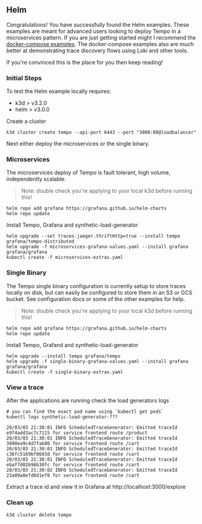 ## Helm

Congratulations! You have successfully found the Helm examples. These examples are meant for
advanced users looking to deploy Tempo in a microservices pattern. If you are just getting started
might I recommend the [docker-compose examples](../docker-compose). The docker-compose examples also are much
better at demonstrating trace discovery flows using Loki and other tools.

If you're convinced this is the place for you then keep reading!

### Initial Steps

To test the Helm example locally requires:

- k3d > v3.2.0
- helm > v3.0.0

Create a cluster

```console
k3d cluster create tempo --api-port 6443 --port "3000:80@loadbalancer"
```

Next either deploy the microservices or the single binary.

### Microservices

The microservices deploy of Tempo is fault tolerant, high volume, independently scalable.

> Note: double check you're applying to your local k3d before running this!

```console
helm repo add grafana https://grafana.github.io/helm-charts
helm repo update
```

Install Tempo, Grafana and synthetic-load-generator

```console
helm upgrade --set traces.jaeger.thriftHttp=true --install tempo grafana/tempo-distributed
helm upgrade -f microservices-grafana-values.yaml --install grafana grafana/grafana
kubectl create -f microservices-extras.yaml
```

### Single Binary

The Tempo single binary configuration is currently setup to store traces locally on disk, but can easily be configured to
store them in an S3 or GCS bucket. See configuration docs or some of the other examples for help.

> Note: double check you're applying to your local k3d before running this!

```console
helm repo add grafana https://grafana.github.io/helm-charts
helm repo update
```

Install Tempo, Grafand and synthetic-load-generator

```console
helm upgrade --install tempo grafana/tempo
helm upgrade -f single-binary-grafana-values.yaml --install grafana grafana/grafana
kubectl create -f single-binary-extras.yaml
```

### View a trace

After the applications are running check the load generators logs

```console
# you can find the exact pod name using `kubectl get pods`
kubectl logs synthetic-load-generator-???
```

```
20/03/03 21:30:01 INFO ScheduledTraceGenerator: Emitted traceId e9f4add3ac7c7115 for service frontend route /product
20/03/03 21:30:01 INFO ScheduledTraceGenerator: Emitted traceId 3890ea9c4d7fab00 for service frontend route /cart
20/03/03 21:30:01 INFO ScheduledTraceGenerator: Emitted traceId c36fc5169bf0693d for service frontend route /cart
20/03/03 21:30:01 INFO ScheduledTraceGenerator: Emitted traceId ebaf7d02b96b30fc for service frontend route /cart
20/03/03 21:30:02 INFO ScheduledTraceGenerator: Emitted traceId 23a09a0efd0d1ef0 for service frontend route /cart
```

Extract a trace id and view it in Grafana at http://localhost:3000/explore

### Clean up

```console
k3d cluster delete tempo
```
